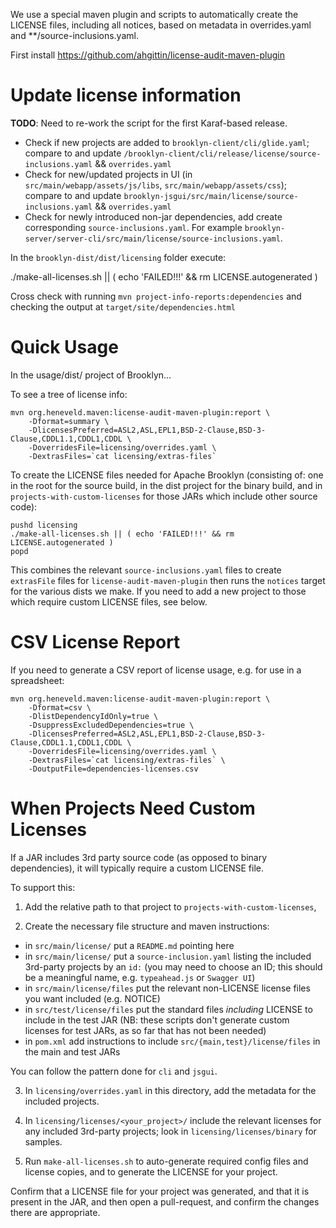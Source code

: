 
We use a special maven plugin and scripts to automatically create the LICENSE
files, including all notices, based on metadata in overrides.yaml and **/source-inclusions.yaml.

First install  https://github.com/ahgittin/license-audit-maven-plugin


# Update license information

**TODO**: Need to re-work the script for the first Karaf-based release.

* Check if new projects are added to `brooklyn-client/cli/glide.yaml`; compare to and update `/brooklyn-client/cli/release/license/source-inclusions.yaml` &&  `overrides.yaml`
* Check for new/updated projects in UI (in `src/main/webapp/assets/js/libs`, `src/main/webapp/assets/css`); compare to and update `brooklyn-jsgui/src/main/license/source-inclusions.yaml` && `overrides.yaml`
* Check for newly introduced non-jar dependencies, add create corresponding `source-inclusions.yaml`. For example `brooklyn-server/server-cli/src/main/license/source-inclusions.yaml`.

In the `brooklyn-dist/dist/licensing` folder execute:

./make-all-licenses.sh || ( echo 'FAILED!!!' && rm LICENSE.autogenerated )

Cross check with running `mvn project-info-reports:dependencies` and checking the output at `target/site/dependencies.html`

# Quick Usage

In the usage/dist/ project of Brooklyn...

To see a tree of license info:

    mvn org.heneveld.maven:license-audit-maven-plugin:report \
        -Dformat=summary \
        -DlicensesPreferred=ASL2,ASL,EPL1,BSD-2-Clause,BSD-3-Clause,CDDL1.1,CDDL1,CDDL \
        -DoverridesFile=licensing/overrides.yaml \
        -DextrasFiles=`cat licensing/extras-files`


To create the LICENSE files needed for Apache Brooklyn
(consisting of: one in the root for the source build, in the dist project for the binary build,
and in `projects-with-custom-licenses` for those JARs which include other source code):

    pushd licensing
    ./make-all-licenses.sh || ( echo 'FAILED!!!' && rm LICENSE.autogenerated )
    popd

This combines the relevant `source-inclusions.yaml` files to create `extrasFile` files
for `license-audit-maven-plugin` then runs the `notices` target for the various dists we make.
If you need to add a new project to those which require custom LICENSE files, see below.


# CSV License Report

If you need to generate a CSV report of license usage, e.g. for use in a spreadsheet:

    mvn org.heneveld.maven:license-audit-maven-plugin:report \
        -Dformat=csv \
        -DlistDependencyIdOnly=true \
        -DsuppressExcludedDependencies=true \
        -DlicensesPreferred=ASL2,ASL,EPL1,BSD-2-Clause,BSD-3-Clause,CDDL1.1,CDDL1,CDDL \
        -DoverridesFile=licensing/overrides.yaml \
        -DextrasFiles=`cat licensing/extras-files` \
        -DoutputFile=dependencies-licenses.csv


# When Projects Need Custom Licenses

If a JAR includes 3rd party source code (as opposed to binary dependencies), it will typically 
require a custom LICENSE file.

To support this: 

1. Add the relative path to that project to `projects-with-custom-licenses`,

2. Create the necessary file structure and maven instructions:

* in `src/main/license/` put a `README.md` pointing here
* in `src/main/license/` put a `source-inclusion.yaml` listing the included 3rd-party projects by an `id:`
  (you may need to choose an ID; this should be a meaningful name, e.g. `typeahead.js` or `Swagger UI`)
* in `src/main/license/files` put the relevant non-LICENSE license files you want included (e.g. NOTICE)
* in `src/test/license/files` put the standard files *including* LICENSE to include in the test JAR
  (NB: these scripts don't generate custom licenses for test JARs, as so far that has not been needed)
* in `pom.xml` add instructions to include `src/{main,test}/license/files` in the main and test JARs

You can follow the pattern done for `cli` and `jsgui`.

3. In `licensing/overrides.yaml` in this directory, add the metadata for the included projects.

4. In `licensing/licenses/<your_project>/` include the relevant licenses for any included 3rd-party projects;
   look in `licensing/licenses/binary` for samples.

5. Run `make-all-licenses.sh` to auto-generate required config files and license copies,
   and to generate the LICENSE for your project.

Confirm that a LICENSE file for your project was generated, and that it is present in the JAR,
and then open a pull-request, and confirm the changes there are appropriate.

